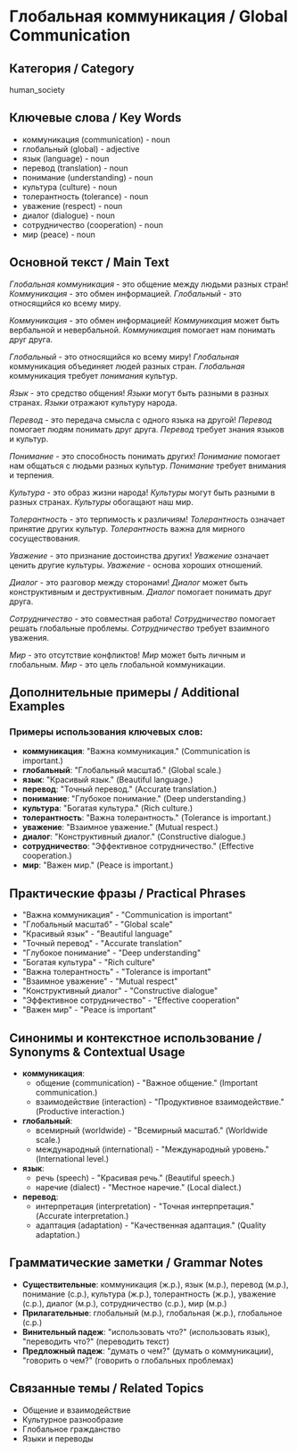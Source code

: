 # Глобальная коммуникация / Global Communication

## Категория / Category
human_society


## Ключевые слова / Key Words
- коммуникация (communication) - noun
- глобальный (global) - adjective
- язык (language) - noun
- перевод (translation) - noun
- понимание (understanding) - noun
- культура (culture) - noun
- толерантность (tolerance) - noun
- уважение (respect) - noun
- диалог (dialogue) - noun
- сотрудничество (cooperation) - noun
- мир (peace) - noun

## Основной текст / Main Text

*Глобальная коммуникация* - это общение между людьми разных стран! *Коммуникация* - это обмен информацией. *Глобальный* - это относящийся ко всему миру.

*Коммуникация* - это обмен информацией! *Коммуникация* может быть вербальной и невербальной. *Коммуникация* помогает нам понимать друг друга.

*Глобальный* - это относящийся ко всему миру! *Глобальная* коммуникация объединяет людей разных стран. *Глобальная* коммуникация требует *понимания* культур.

*Язык* - это средство общения! *Языки* могут быть разными в разных странах. *Языки* отражают культуру народа.

*Перевод* - это передача смысла с одного языка на другой! *Перевод* помогает людям понимать друг друга. *Перевод* требует знания языков и культур.

*Понимание* - это способность понимать других! *Понимание* помогает нам общаться с людьми разных культур. *Понимание* требует внимания и терпения.

*Культура* - это образ жизни народа! *Культуры* могут быть разными в разных странах. *Культуры* обогащают наш мир.

*Толерантность* - это терпимость к различиям! *Толерантность* означает принятие других культур. *Толерантность* важна для мирного сосуществования.

*Уважение* - это признание достоинства других! *Уважение* означает ценить другие культуры. *Уважение* - основа хороших отношений.

*Диалог* - это разговор между сторонами! *Диалог* может быть конструктивным и деструктивным. *Диалог* помогает понимать друг друга.

*Сотрудничество* - это совместная работа! *Сотрудничество* помогает решать глобальные проблемы. *Сотрудничество* требует взаимного уважения.

*Мир* - это отсутствие конфликтов! *Мир* может быть личным и глобальным. *Мир* - это цель глобальной коммуникации.

## Дополнительные примеры / Additional Examples

### Примеры использования ключевых слов:
- **коммуникация**: "Важна коммуникация." (Communication is important.)
- **глобальный**: "Глобальный масштаб." (Global scale.)
- **язык**: "Красивый язык." (Beautiful language.)
- **перевод**: "Точный перевод." (Accurate translation.)
- **понимание**: "Глубокое понимание." (Deep understanding.)
- **культура**: "Богатая культура." (Rich culture.)
- **толерантность**: "Важна толерантность." (Tolerance is important.)
- **уважение**: "Взаимное уважение." (Mutual respect.)
- **диалог**: "Конструктивный диалог." (Constructive dialogue.)
- **сотрудничество**: "Эффективное сотрудничество." (Effective cooperation.)
- **мир**: "Важен мир." (Peace is important.)

## Практические фразы / Practical Phrases

- "Важна коммуникация" - "Communication is important"
- "Глобальный масштаб" - "Global scale"
- "Красивый язык" - "Beautiful language"
- "Точный перевод" - "Accurate translation"
- "Глубокое понимание" - "Deep understanding"
- "Богатая культура" - "Rich culture"
- "Важна толерантность" - "Tolerance is important"
- "Взаимное уважение" - "Mutual respect"
- "Конструктивный диалог" - "Constructive dialogue"
- "Эффективное сотрудничество" - "Effective cooperation"
- "Важен мир" - "Peace is important"

## Синонимы и контекстное использование / Synonyms & Contextual Usage

- **коммуникация**: 
  - общение (communication) - "Важное общение." (Important communication.)
  - взаимодействие (interaction) - "Продуктивное взаимодействие." (Productive interaction.)
- **глобальный**: 
  - всемирный (worldwide) - "Всемирный масштаб." (Worldwide scale.)
  - международный (international) - "Международный уровень." (International level.)
- **язык**: 
  - речь (speech) - "Красивая речь." (Beautiful speech.)
  - наречие (dialect) - "Местное наречие." (Local dialect.)
- **перевод**: 
  - интерпретация (interpretation) - "Точная интерпретация." (Accurate interpretation.)
  - адаптация (adaptation) - "Качественная адаптация." (Quality adaptation.)

## Грамматические заметки / Grammar Notes

- **Существительные**: коммуникация (ж.р.), язык (м.р.), перевод (м.р.), понимание (с.р.), культура (ж.р.), толерантность (ж.р.), уважение (с.р.), диалог (м.р.), сотрудничество (с.р.), мир (м.р.)
- **Прилагательные**: глобальный (м.р.), глобальная (ж.р.), глобальное (с.р.)
- **Винительный падеж**: "использовать что?" (использовать язык), "переводить что?" (переводить текст)
- **Предложный падеж**: "думать о чем?" (думать о коммуникации), "говорить о чем?" (говорить о глобальных проблемах)

## Связанные темы / Related Topics

- Общение и взаимодействие
- Культурное разнообразие
- Глобальное гражданство
- Языки и переводы
